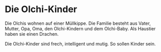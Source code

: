 # Die Olchi-Kinder

Die Olchis wohnen auf einer Müllkippe. Die Familie besteht aus Vater, Mutter, Opa, Oma,
den Olchi-Kindern und dem Olchi-Baby. Als Haustier haben sie einen Drachen.

Die Olchi-Kinder sind frech, intelligent und mutig. So sollen Kinder sein.
